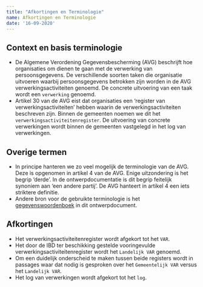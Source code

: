 ```yaml
---
title: "Afkortingen en Terminologie"
name: Afkortingen en Terminologie
date: '16-09-2020'
---
```


## Context en basis terminologie
- De Algemene Verordening Gegevensbescherming (AVG) beschrijft hoe organisaties om dienen te gaan met de verwerking van persoonsgegevens. De verschillende soorten taken die organisatie uitvoeren waarbij persoonsgegevens betrokken zijn worden in de AVG verwerkingsactiviteiten genoemd. De concrete uitvoering van een taak wordt een `verwerking` genoemd.
- Artikel 30 van de AVG eist dat organisaties een ‘register van verwerkingsactiviteiten’ hebben waarin de verwerkingsactiviteiten beschreven zijn. Binnen de gemeenten noemen we dit het `verwerkingsactiviteitenregister`. De uitvoering van concrete verwerkingen wordt binnen de gemeenten vastgelegd in het log van verwerkingen. 

## Overige termen
- In principe hanteren we zo veel mogelijk de terminologie van de AVG. Deze is opgenomen in artikel 4 van de AVG. Enige uitzondering is het begrip ‘derde’. In de ontwerpdocumentatie is dit begrip feitelijk synoniem aan ‘een andere partij’. De AVG hanteert in artikel 4 een iets striktere definitie.
- Andere bron voor de gebruikte terminologie is het [gegevenswoordenboek]() in dit ontwerpdocument.

## Afkortingen
-	Het verwerkingsactiviteitenregister wordt afgekort tot het `VAR`.
-	Het door de IBD ter beschikking gestelde vooringevulde verwerkingsactiviteitenregister wordt het `Landelijk VAR` genoemd.
-	Om een duidelijk onderscheid te maken tussen beide registers wordt in passages waar dat nodig is gesproken over het `Gemeentelijk VAR` versus het `Landelijk VAR`.
-	Het log van verwerkingen wordt afgekort tot het `log`. 
